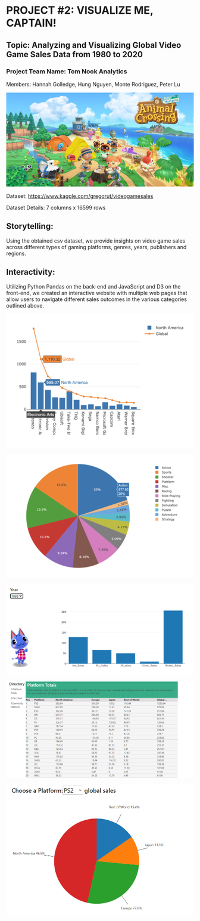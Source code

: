 # PROJECT #2: VISUALIZE ME, CAPTAIN!

## Topic: Analyzing and Visualizing Global Video Game Sales Data from 1980 to 2020

### Project Team Name: Tom Nook Analytics
Members: Hannah Golledge, Hung Nguyen, Monte Rodriguez, Peter Lu

![Animal Crossing Picture](Images/AnimalCrossingNewHorizons.jpg)

Dataset: https://www.kaggle.com/gregorut/videogamesales

Dataset Details: 7 columns x 16599 rows

## Storytelling: 
Using the obtained csv dataset, we provide insights on video game sales across different types of gaming platforms, genres, years, publishers and regions. 

## Interactivity: 
Utilizing Python Pandas on the back-end and JavaScript and D3 on the front-end, we created an interactive website with multiple web pages that allow users to navigate different sales outcomes in the various categories outlined above.

![Top Publishers](Images/Top_Publishers.png)


![Sales by Genre](Images/Piechart.png)


![Sales by Year](Images/Year_Chart.PNG)

![Sales by Platform](Images/Platform_Total_Stat.PNG)

![Platform Pie](Images/Platform_Pie.PNG)